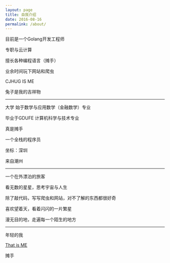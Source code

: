 ```yaml
---
layout: page
title: 自我介绍
date: 2016-08-16
permalink: /about/
---
```


<div class="owl-carousel">
<div>
    <p>目前是一个Golang开发工程师</p>
    <p>专职与云计算</p>
    <p>擅长各种编程语言（摊手）</p>
    <p>业余时间玩下网站和爬虫</p>
    <p>CJHUG IS ME</p>
    <p>兔子是我的吉祥物</p>
</div>

-----   
                      
<div>
    <p>大学 始于数学与应用数学（金融数学）专业</p>
    <p>毕业于GDUFE 计算机科学与技术专业</p>
    <p>真是摊手</p>
    <p>一个全栈的程序员</p>
    <p>坐标：深圳</p>
    <p>来自潮州</p>
</div>

-----

 <div>
    <p>一个在外漂泊的旅客</p>
    <p>看无数的星星，思考宇宙与人生</p>
    <p>除了敲代码，写写爬虫和网站，对不了解的东西都很好奇</p>
    <p>喜欢望着天，看着闪闪的一片繁星</p>
    <p>漫无目的地，走遍每一个陌生的地方</p>
</div>

-----

<div>
    <p>年轻的我</p>
    <p><a href="http://www.lenggirl.com/static/me.jpg">That is ME</a></p>
    <p>摊手</p>
</div>
</div>